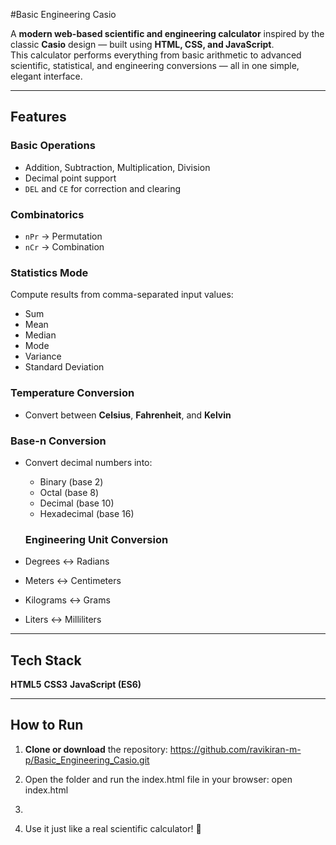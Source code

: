 #Basic Engineering Casio

A **modern web-based scientific and engineering calculator** inspired by the classic **Casio** design — built using **HTML, CSS, and JavaScript**.  
This calculator performs everything from basic arithmetic to advanced scientific, statistical, and engineering conversions — all in one simple, elegant interface.

---
## Features

### Basic Operations
- Addition, Subtraction, Multiplication, Division  
- Decimal point support  
- `DEL` and `CE` for correction and clearing

### Combinatorics
- `nPr` → Permutation  
- `nCr` → Combination

### Statistics Mode
Compute results from comma-separated input values:
- Sum  
- Mean  
- Median  
- Mode  
- Variance  
- Standard Deviation  

### Temperature Conversion
- Convert between **Celsius**, **Fahrenheit**, and **Kelvin**

### Base-n Conversion
- Convert decimal numbers into:
  - Binary (base 2)
  - Octal (base 8)
  - Decimal (base 10)
  - Hexadecimal (base 16)
 
  ### Engineering Unit Conversion
- Degrees ↔ Radians  
- Meters ↔ Centimeters  
- Kilograms ↔ Grams  
- Liters ↔ Milliliters  

---

## Tech Stack
**HTML5** 
**CSS3**
**JavaScript (ES6)** 


---

##  How to Run

1. **Clone or download** the repository:
   https://github.com/ravikiran-m-p/Basic_Engineering_Casio.git
 
2. Open the folder and run the index.html file in your browser:  open index.html
3. 
4. Use it just like a real scientific calculator! 🧮

